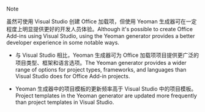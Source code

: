 > [!NOTE]
> <span data-ttu-id="2a55c-101">虽然可使用 Visual Studio 创建 Office 加载项，但使用 Yeoman 生成器可在一定程度上明显提供更好的开发人员体验。</span><span class="sxs-lookup"><span data-stu-id="2a55c-101">Although it's possible to create Office Add-ins using Visual Studio, using the Yeoman generator provides a better developer experience in some notable ways.</span></span>
> 
> * <span data-ttu-id="2a55c-102">与 Visual Studio 相比，Yeoman 生成器可为 Office 加载项项目提供更广泛的项目类型、框架和语言选项。</span><span class="sxs-lookup"><span data-stu-id="2a55c-102">The Yeoman generator provides a wider range of options for project types, frameworks, and languages than Visual Studio does for Office Add-in projects.</span></span>
> 
> * <span data-ttu-id="2a55c-103">Yeoman 生成器中的项目模板的更新频率高于 Visual Studio 中的项目模板。</span><span class="sxs-lookup"><span data-stu-id="2a55c-103">Project templates in the Yeoman generator are updated more frequently than project templates in Visual Studio.</span></span>